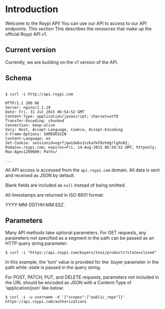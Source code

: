 # Introduction

Welcome to the Roypi API! You can use our API to access to our API endpoints.
This section This describes the resources that make up the official Roypi API v1.


## Current version

Currently, we are building on the v1 version of the API.


## Schema

```shell

$ curl -i http://api.roypi.com

HTTP/1.1 200 OK
Server: nginx/1.1.19
Date: Fri, 31 Jul 2015 06:54:52 GMT
Content-Type: application/javascript; charset=utf8
Transfer-Encoding: chunked
Connection: keep-alive
Vary: Host, Accept-Language, Cookie, Accept-Encoding
X-Frame-Options: SAMEORIGIN
Content-Language: en
Set-Cookie: sessionid=ogrfjqw1dwbs2szka7mf8zhdgrlghn82; Domain=.roypi.com; expires=Fri, 14-Aug-2015 06:54:52 GMT; httponly; Max-Age=1209600; Path=/

...
```

All API access is accessed from the `api.roypi.com` domain. All data is sent and received as JSON by default.

Blank fields are included as `null` instead of being omitted.

All timestamps are returned in ISO 8601 format:

<aside class="notice">YYYY-MM-DDTHH:MM:SSZ.</aside>


## Parameters

Many API methods take optional parameters. For GET requests, any parameters not specified as a segment
in the path can be passed as an HTTP query string parameter:

`$ curl -i "https://api.roypi.com/buyers/toni/products?state=closed"`

In this example, the ‘toni’ value is provided for the :buyer parameter in the path
while :state is passed in the query string.

For POST, PATCH, PUT, and DELETE requests, parameters not included in the URL should be encoded as JSON
with a Content-Type of ‘application/json’ like below:

`$ curl -i -u username -d '{"scopes":["public_repo"]}' https://api.roypi.com/authorizations`


